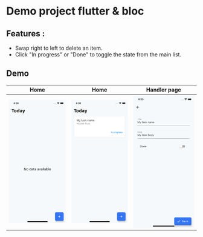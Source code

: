 
# Demo project flutter & bloc

## Features :

- Swap right to left to delete an item.
- Click "In progress" or "Done" to toggle the state from the main list.

## Demo

| Home | Home | Handler page |
| --- | --- | --- |
| ![screen_home_empty] | ![screen_home_with_items] | ![screen_edit] |

[screen_home_empty]: https://raw.githubusercontent.com/musps/flutter_bloc_todos/master/docs/images/home-empty.png
[screen_home_with_items]: https://raw.githubusercontent.com/musps/flutter_bloc_todos/master/docs/images/home-with-items.png
[screen_edit]: https://raw.githubusercontent.com/musps/flutter_bloc_todos/master/docs/images/edit.png

